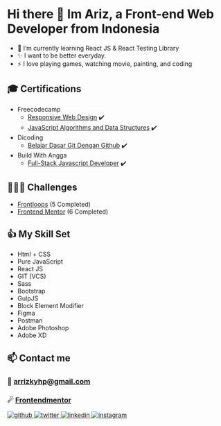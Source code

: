 # Hi there 👋 Im Ariz, a Front-end Web Developer from Indonesia

- 🌱 I’m currently learning React JS & React Testing Library
- ✨ I want to be better everyday.
- ⚡ I love playing games, watching movie, painting, and coding

## 🎓 Certifications

- Freecodecamp
  - [Responsive Web Design](https://www.freecodecamp.org/certification/arrizkyhp/responsive-web-design) ✔️
  - [JavaScript Algorithms and Data Structures](https://www.freecodecamp.org/certification/arrizkyhp14/javascript-algorithms-and-data-structures) ✔️
- Dicoding
  - [Belajar Dasar Git Dengan Github](https://github.com/arrizkyhp/arrizkyhp/blob/main/Certifications/Dicoding/Dicoding-Belajar%20Dasar%20Git%20Dengan%20Github.pdf) ✔️
- Build With Angga
  - [Full-Stack Javascript Developer](https://github.com/arrizkyhp/arrizkyhp/blob/main/Certifications/BuildWithAngga/full-stack-javascript-developer-arrizky-hasya-pratama.pdf) ✔️

## 🏋🏽‍♂️ Challenges

- [Frontloops](https://github.com/arrizkyhp/frontloops-challenges/tree/master/completed-challenges) (5 Completed)
- [Frontend Mentor](https://github.com/arrizkyhp/frontendmentor) (6 Completed)

## 👍 My Skill Set

- Html + CSS
- Pure JavaScript
- React JS
- GIT (VCS)
- Sass
- Bootstrap
- GulpJS
- Block Element Modifier
- Figma
- Postman
- Adobe Photoshop
- Adobe XD

## 📫 Contact me

### 📧 arrizkyhp@gmail.com

### ☄ [Frontendmentor](https://www.frontendmentor.io/profile/arrizkyhp)

<div align="left">
<a href="https://github.com/arrizkyhp" target="_blank">
<img src=https://img.shields.io/badge/github-%2324292e.svg?&style=for-the-badge&logo=github&logoColor=white alt=github style="margin-bottom: 5px;" />
</a>
<a href="https://twitter.com/arrizkyhp" target="_blank">
<img src=https://img.shields.io/badge/twitter-%2300acee.svg?&style=for-the-badge&logo=twitter&logoColor=white alt=twitter style="margin-bottom: 5px;" />
</a>
<a href="https://linkedin.com/in/arrizky-hasya-pratama-b58316216" target="_blank">
<img src=https://img.shields.io/badge/linkedin-%231E77B5.svg?&style=for-the-badge&logo=linkedin&logoColor=white alt=linkedin style="margin-bottom: 5px;" />
</a>
<a href="https://instagram.com/arrizkyhp" target="_blank">
<img src=https://img.shields.io/badge/instagram-%23000000.svg?&style=for-the-badge&logo=instagram&logoColor=white alt=instagram style="margin-bottom: 5px;" />
</a>
</div>

<!--
**arrizkyhp/arrizkyhp** is a ✨ _special_ ✨ repository because its `README.md` (this file) appears on your GitHub profile.

Here are some ideas to get you started:

- 🔭 I’m currently working on ...
- 🌱 I’m currently learning ...
- 👯 I’m looking to collaborate on ...
- 🤔 I’m looking for help with ...
- 💬 Ask me about ...
- 📫 How to reach me: ...
- 😄 Pronouns: ...
- ⚡ Fun fact: ...
-->
